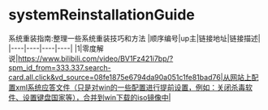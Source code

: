 # systemReinstallationGuide
系统重装指南:整理一些系统重装技巧和方法
|顺序编号|up主|链接地址|链接描述|
|----|----|----|----|
|1|零度解说|https://www.bilibili.com/video/BV1Fz421i7bp/?spm_id_from=333.337.search-card.all.click&vd_source=08fe1875e6794da90a051c1fe81bad76|从网站上配置xml系统应答文件（只是对win的一些配置进行提前设置，例如：关闭杀毒软件、设置键盘国家等），合并到win下载的iso镜像中|
